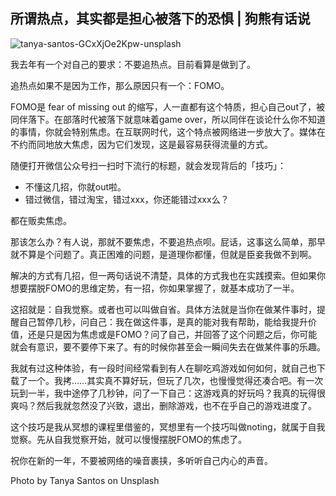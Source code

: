## 所谓热点，其实都是担心被落下的恐惧 | 狗熊有话说

![tanya-santos-GCxXjOe2Kpw-unsplash](https://i.imgur.com/Ysjmeiz.jpg)

我去年有一个对自己的要求：不要追热点。目前看算是做到了。

追热点如果不是因为工作，那么原因只有一个：FOMO。

FOMO是 fear of missing out 的缩写，人一直都有这个特质，担心自己out了，被同伴落下。在部落时代被落下就意味着game over，所以同伴在谈论什么你不知道的事情，你就会特别焦虑。在互联网时代，这个特点被网络进一步放大了。媒体在不约而同地放大焦虑，因为它们发现，这是最容易获得流量的方式。

随便打开微信公众号扫一扫时下流行的标题，就会发现背后的「技巧」：

* 不懂这几招，你就out啦。
* 错过微信，错过淘宝，错过xxx，你还能错过xxx么？

都在贩卖焦虑。

那该怎么办？有人说，那就不要焦虑，不要追热点呗。屁话，这事这么简单，那早就不算是个问题了。真正困难的问题，是道理你都懂，但就是臣妾我做不到啊。

解决的方式有几招，但一两句话说不清楚，具体的方式我也在实践摸索。但如果你想要摆脱FOMO的思维定势，有一招，你如果掌握了，就基本成功了一半。

这招就是：自我觉察。或者也可以叫做自省。具体方法就是当你在做某件事时，提醒自己暂停几秒，问自己：我在做这件事，是真的能对我有帮助，能给我提升价值，还是只是因为焦虑或是FOMO？问了自己，并回答了这个问题之后，你可能就会有意识，要不要停下来了。有的时候你甚至会一瞬间失去在做某件事的乐趣。

我就有过这种体验，有一段时间经常看到有人在聊吃鸡游戏如何如何，就自己也下载了一个。我拷……其实真不算好玩，但玩了几次，也慢慢觉得还凑合吧。有一次玩到一半，我中途停了几秒钟，问了一下自己：这游戏真的好玩吗？我真的玩得很爽吗？然后我就忽然没了兴致，退出，删除游戏，也不在乎自己的游戏进度了。

这个技巧是我从冥想的课程里借鉴的，冥想里有一个技巧叫做noting，就属于自我觉察。先从自我觉察开始，就可以慢慢摆脱FOMO的焦虑了。

祝你在新的一年，不要被网络的噪音裹挟，多听听自己内心的声音。

Photo by Tanya Santos on Unsplash